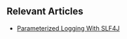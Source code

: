 ## Relevant Articles
- [Parameterized Logging With SLF4J](https://www.baeldung.com/slf4j-parameterized-logging)
